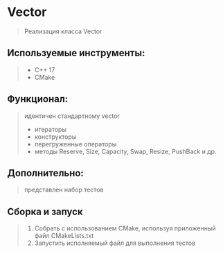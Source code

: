 # **Vector**
> Реализация класса Vector

## **Используемые инструменты:**
> * C++ 17
> * CMake

## **Функционал:**
> идентичен стандартному vector
> * итераторы
> * конструкторы
> * перегруженные операторы
> * методы Reserve, Size, Capacity, Swap, Resize, PushBack и др.

## **Дополнительно:**
> представлен набор тестов

## **Сборка и запуск**
> 1. Собрать с использованием CMake, используя приложенный файл CMakeLists.txt
> 2. Запустить исполняемый файл для выполнения тестов
